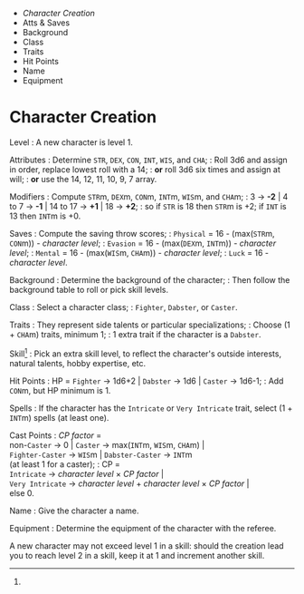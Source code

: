
<!-- .margin.compass -->
* _Character Creation_
* Atts & Saves
* Background
* Class
* Traits
* Hit Points
* Name
* Equipment


# Character Creation

Level
: A new character is level 1.

Attributes
: Determine `STR`, `DEX`, `CON`, `INT`, `WIS`, and `CHA`;
: Roll 3d6 and assign in order, replace lowest roll with a 14;
: **or** roll 3d6 six times and assign at will;
: **or** use the 14, 12, 11, 10, 9, 7 array.

Modifiers
: Compute `STR`m, `DEX`m, `CON`m, `INT`m, `WIS`m, and `CHA`m;
: 3 → **-2** | 4 to 7 → **-1** | 14 to 17 → **+1** | 18 → **+2**;
: so if `STR` is 18 then `STR`m is +2; if `INT` is 13 then `INT`m is +0.

Saves
: Compute the saving throw scores;
: `Physical` = 16 - (max(`STR`m, `CON`m)) - _character level_;
: `Evasion` = 16 - (max(`DEX`m, `INT`m)) - _character level_;
: `Mental` = 16 - (max(`WIS`m, `CHA`m)) - _character level_;
: `Luck` = 16 - _character level_.

Background
: Determine the background of the character;
: Then follow the background table to roll or pick skill levels.

Class
: Select a character class;
: `Fighter`, `Dabster`, or `Caster`.

Traits
: They represent side talents or particular specializations;
: Choose (1 + `CHA`m) traits, minimum 1;
: 1 extra trait if the character is a `Dabster`.

Skill[^1]
: Pick an extra skill level, to reflect the character's outside interests, natural talents, hobby expertise, etc.

Hit Points
: HP = `Fighter` → 1d6+2 | `Dabster` → 1d6 | `Caster` → 1d6-1;
: Add `CON`m, but HP minimum is 1.

Spells
: If the character has the `Intricate` or `Very Intricate` trait, select (1 + `INT`m) spells (at least one).

Cast Points
: _CP factor_ =<br/>non-`Caster` → 0 | `Caster` → max(`INT`m, `WIS`m, `CHA`m) |<br/>`Fighter-Caster` → `WIS`m | `Dabster-Caster` → `INT`m<br/>(at least 1 for a caster);
: CP =<br/>`Intricate` → _character level_ × _CP factor_ |<br/>`Very Intricate` → _character level_ + _character level_ × _CP factor_ |<br/>else 0.

Name
: Give the character a name.

Equipment
: Determine the equipment of the character with the referee.


[^1]:
  A new character may not exceed level 1 in a skill: should the creation lead you to reach level 2 in a skill, keep it at 1 and increment another skill.

